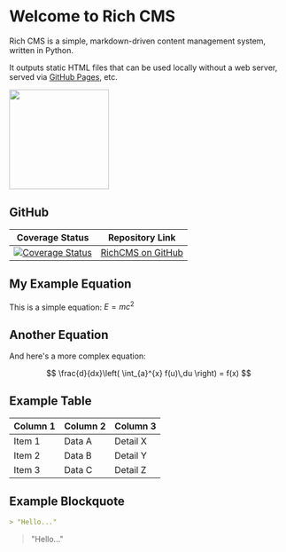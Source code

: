 # Welcome to Rich CMS

Rich CMS is a simple, markdown-driven content management system, written in Python.

It outputs static HTML files that can be used locally without a web server, served via [GitHub Pages](https://pages.github.com/), etc.

<img src="%ROOT%/images/thinker.png" style="width: 180px" />

## GitHub
| Coverage Status | Repository Link |
|-----------------|-----------------|
| [![Coverage Status](https://coveralls.io/repos/github/jzombie/rich-cms/badge.svg)](https://coveralls.io/github/jzombie/rich-cms) | [RichCMS on GitHub](https://github.com/jzombie/rich-cms) |


## My Example Equation

This is a simple equation: $E=mc^2$

## Another Equation

And here's a more complex equation:

$$
\frac{d}{dx}\left( \int_{a}^{x} f(u)\,du \right) = f(x)
$$

## Example Table

| Column 1   | Column 2   | Column 3   |
|------------|------------|------------|
| Item 1     | Data A     | Detail X   |
| Item 2     | Data B     | Detail Y   |
| Item 3     | Data C     | Detail Z   |


## Example Blockquote

```markdown
> "Hello..."
```

> "Hello..."

